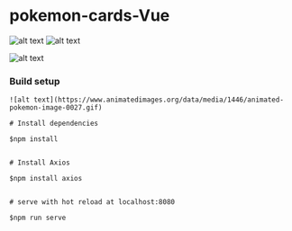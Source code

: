 # pokemon-cards-Vue 
![alt text](https://www.animatedimages.org/data/media/1446/animated-pokemon-image-0095.gif)
![alt text](https://www.animatedimages.org/data/media/1446/animated-pokemon-image-0020.gif)

![alt text](https://www.animatedimages.org/data/media/1446/animated-pokemon-image-0098.gif)


### Build setup 

```
![alt text](https://www.animatedimages.org/data/media/1446/animated-pokemon-image-0027.gif)

# Install dependencies

$npm install


# Install Axios

$npm install axios


# serve with hot reload at localhost:8080

$npm run serve
```
